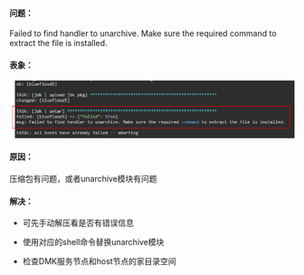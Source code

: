 #### 问题：
Failed to find handler to unarchive. Make sure the required command to extract the file is installed.

#### 表象：
![](/assets/unarchive.png)

#### 原因：
压缩包有问题，或者unarchive模块有问题

#### 解决：

* 可先手动解压看是否有错误信息

* 使用对应的shell命令替换unarchive模块

* 检查DMK服务节点和host节点的家目录空间


